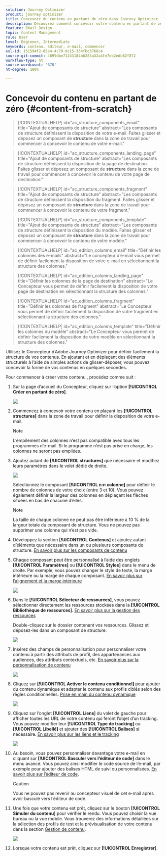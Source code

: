 ```yaml
---
solution: Journey Optimizer
product: journey optimizer
title: Concevoir du contenu en partant de zéro dans Journey Optimizer
description: Découvrez comment concevoir votre contenu en partant de zéro.
feature: Email Design
topic: Content Management
role: User
level: Beginner, Intermediate
keywords: contenu, éditeur, e-mail, commencer
exl-id: 151594f2-85e4-4c79-9c15-334fbd3768c4
source-git-commit: 4899dbe71243184b6283a32a4fe7eb2edb82f872
workflow-type: ht
source-wordcount: '670'
ht-degree: 100%

---
```


# Concevoir du contenu en partant de zéro {#content-from-scratch}

>[!CONTEXTUALHELP]
>id="ac_structure_components_email"
>title="Ajout de composants de structure"
>abstract="Les composants de structure définissent la disposition de votre e-mail. Faites glisser et déposez un composant de **structure** dans la zone de travail pour commencer à concevoir le contenu de votre e-mail."

>[!CONTEXTUALHELP]
>id="ac_structure_components_landing_page"
>title="Ajout de composants de structure"
>abstract="Les composants de structure définissent la disposition de la page de destination. Faites glisser et déposez un composant de **structure** dans la zone de travail pour commencer à concevoir le contenu de votre page de destination."

>[!CONTEXTUALHELP]
>id="ac_structure_components_fragment"
>title="Ajout de composants de structure"
>abstract="Les composants de structure définissent la disposition du fragment. Faites glisser et déposez un composant de **structure** dans la zone de travail pour commencer à concevoir le contenu de votre fragment."

>[!CONTEXTUALHELP]
>id="ac_structure_components_template"
>title="Ajout de composants de structure"
>abstract="Les composants de structure définissent la disposition du modèle. Faites glisser et déposez un composant de **structure** dans la zone de travail pour commencer à concevoir le contenu de votre modèle."


>[!CONTEXTUALHELP]
>id="ac_edition_columns_email"
>title="Définir les colonnes des e-mails"
>abstract="Le concepteur d’e-mail vous permet de définir facilement la disposition de votre e-mail en sélectionnant la structure des colonnes."

>[!CONTEXTUALHELP]
>id="ac_edition_columns_landing_page"
>title="Définir les colonnes de la page de destination"
>abstract="Le Concepteur vous permet de définir facilement la disposition de votre page de destination en sélectionnant la structure des colonnes."

>[!CONTEXTUALHELP]
>id="ac_edition_columns_fragment"
>title="Définir les colonnes de fragment"
>abstract="Le Concepteur vous permet de définir facilement la disposition de votre fragment en sélectionnant la structure des colonnes."

>[!CONTEXTUALHELP]
>id="ac_edition_columns_template"
>title="Définir les colonnes du modèle"
>abstract="Le Concepteur vous permet de définir facilement la disposition de votre modèle en sélectionnant la structure des colonnes."


Utilisez le Concepteur d’Adobe Journey Optimizer pour définir facilement la structure de vos contenus. En ajoutant et en déplaçant des éléments structurels à l’aide de simples actions de glisser-déposer, vous pouvez concevoir la forme de vos contenus en quelques secondes.

Pour commencer à créer votre contenu , procédez comme suit :

1. Sur la page d’accueil du Concepteur, cliquez sur l’option **[!UICONTROL Créer en partant de zéro]**.

   ![](assets/email_designer.png)

1. Commencez à concevoir votre contenu en plaçant les **[!UICONTROL structures]** dans la zone de travail pour définir la disposition de votre e-mail.

   >[!NOTE]
   >
   >L’empilement des colonnes n’est pas compatible avec tous les programmes d’e-mail. Si le programme n’est pas prise en charge, les colonnes ne seront pas empilées.

   <!--Once placed in the email, you cannot move nor remove your components unless there is already a content component or a fragment placed inside. This is not true in AJO - TBC?-->

1. Ajoutez autant de **[!UICONTROL structures]** que nécessaire et modifiez leurs paramètres dans le volet dédié de droite.

   ![](assets/email_designer_structure_components.png)

   Sélectionnez le composant **[!UICONTROL n:n colonne]** pour définir le nombre de colonnes de votre choix (entre 3 et 10). Vous pouvez également définir la largeur des colonnes en déplaçant les flèches situées en bas de chacune d’elles.

   >[!NOTE]
   >
   >La taille de chaque colonne ne peut pas être inférieure à 10 % de la largeur totale du composant de structure. Vous ne pouvez pas supprimer une colonne qui n’est pas vide.

1. Développez la section **[!UICONTROL Contenus]** et ajoutez autant d’éléments que nécessaire dans un ou plusieurs composants de structure. [En savoir plus sur les composants de contenu](content-components.md)

1. Chaque composant peut être personnalisé à l’aide des onglets **[!UICONTROL Paramètres]** ou **[!UICONTROL Styles]** dans le menu de droite. Par exemple, vous pouvez changer le style de texte, la marge intérieure ou la marge de chaque composant. [En savoir plus sur l’alignement et la marge intérieure](alignment-and-padding.md)

   ![](assets/email_designer_structure_component.png)

1. Dans le **[!UICONTROL Sélecteur de ressources]**, vous pouvez sélectionner directement les ressources stockées dans la **[!UICONTROL Bibliothèque de ressources]**. [En savoir plus sur la gestion des ressources](../content-management/assets.md)

   Double-cliquez sur le dossier contenant vos ressources. Glissez et déposez-les dans un composant de structure.

   ![](assets/email_designer_asset_picker.png)

1. Insérez des champs de personnalisation pour personnaliser votre contenu à partir des attributs de profil, des appartenances aux audiences, des attributs contextuels, etc. [En savoir plus sur la personnalisation de contenu](../personalization/personalize.md)

   ![](assets/email_designer_personalization.png)

1. Cliquez sur **[!UICONTROL Activer le contenu conditionnel]** pour ajouter du contenu dynamique et adapter le contenu aux profils ciblés selon des règles conditionnelles. [Prise en main du contenu dynamique](../personalization/get-started-dynamic-content.md)

   ![](assets/email_designer_dynamic-content.png)

1. Cliquez sur l’onglet **[!UICONTROL Liens]** du volet de gauche pour afficher toutes les URL de votre contenu qui feront l’objet d’un tracking. Vous pouvez modifier leur **[!UICONTROL Type de tracking]** ou **[!UICONTROL Libellé]** et ajouter des **[!UICONTROL Balises]** si nécessaire. [En savoir plus sur les liens et le tracking](message-tracking.md)

   ![](assets/email_designer_links.png)

1. Au besoin, vous pouvez personnaliser davantage votre e-mail en cliquant sur **[!UICONTROL Basculer vers l’éditeur de code]** dans le menu avancé. Vous pouvez ainsi modifier le code source de l’e-mail, par exemple pour ajouter des balises HTML de suivi ou personnalisées. [En savoir plus sur l’éditeur de code](code-content.md).

   >[!CAUTION]
   >
   >Vous ne pouvez pas revenir au concepteur visuel de cet e-mail après avoir basculé vers l’éditeur de code.

1. Une fois que votre contenu est prêt, cliquez sur le bouton **[!UICONTROL Simuler du contenu]** pour vérifier le rendu. Vous pouvez choisir la vue bureau ou la vue mobile. Vous trouverez des informations détaillées sur la sélection des profils de test et la prévisualisation de votre contenu dans la section [Gestion de contenu](../content-management/preview-test.md).

   ![](assets/email_designer_simulate_content.png)

1. Lorsque votre contenu est prêt, cliquez sur **[!UICONTROL Enregistrer]**.
